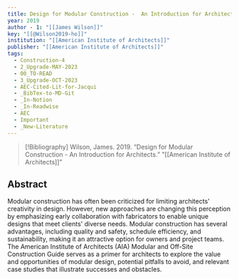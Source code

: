 ```yaml
---
title: Design for Modular Construction -  An Introduction for Architects
year: 2019
author - 1: "[[James Wilson]]"
key: "[[@Wilson2019-ho]]"
institution: "[[American Institute of Architects]]"
publisher: "[[American Institute of Architects]]"
tags:
  - Construction-4
  - 2_Upgrade-MAY-2023
  - 00_TO-READ
  - 3_Upgrade-OCT-2023
  - AEC-Cited-Lit-for-Jacqui
  - _BibTex-to-MD-Git
  - _In-Notion
  - _In-Readwise
  - AEC
  - Important
  - _New-Literature
---
```


> [!Bibliography]
> Wilson, James. 2019. “Design for Modular Construction -  An Introduction for Architects.” "[[American Institute of Architects]]"

## Abstract
Modular construction has often been criticized for limiting architects' creativity in design. However, new approaches are changing this perception by emphasizing early collaboration with fabricators to enable unique designs that meet clients' diverse needs. Modular construction has several advantages, including quality and safety, schedule efficiency, and sustainability, making it an attractive option for owners and project teams. The American Institute of Architects (AIA) Modular and Off-Site Construction Guide serves as a primer for architects to explore the value and opportunities of modular design, potential pitfalls to avoid, and relevant case studies that illustrate successes and obstacles.